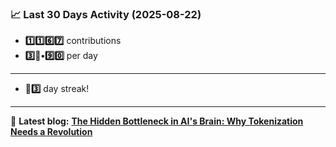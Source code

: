 <!--START_STATS-->
### 📈 Last 30 Days Activity (2025-08-22)  
- **1️⃣1️⃣6️⃣7️⃣** contributions  
- **3️⃣🎱•9️⃣0️⃣** per day
---
- **🎱3️⃣** day streak!
---
📝 **Latest blog:** [**The Hidden Bottleneck in AI's Brain: Why Tokenization Needs a Revolution**](https://andriak.com/blog/tokenization-revolution)
<!--END_STATS-->
